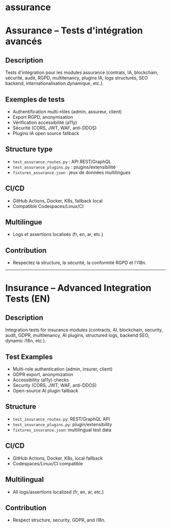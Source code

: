 # assurance

# Assurance – Tests d'intégration avancés

## Description
Tests d'intégration pour les modules assurance (contrats, IA, blockchain, sécurité, audit, RGPD, multitenancy, plugins IA, logs structurés, SEO backend, internationalisation dynamique, etc.).

## Exemples de tests
- Authentification multi-rôles (admin, assureur, client)
- Export RGPD, anonymisation
- Vérification accessibilité (a11y)
- Sécurité (CORS, JWT, WAF, anti-DDOS)
- Plugins IA open source fallback

## Structure type
- `test_assurance_routes.py` : API REST/GraphQL
- `test_assurance_plugins.py` : plugins/extensibilité
- `fixtures_assurance.json` : jeux de données multilingues

## CI/CD
- GitHub Actions, Docker, K8s, fallback local
- Compatible Codespaces/Linux/CI

## Multilingue
- Logs et assertions localisés (fr, en, ar, etc.)

## Contribution
- Respectez la structure, la sécurité, la conformité RGPD et l'i18n.

---

# Insurance – Advanced Integration Tests (EN)

## Description
Integration tests for insurance modules (contracts, AI, blockchain, security, audit, GDPR, multitenancy, AI plugins, structured logs, backend SEO, dynamic i18n, etc.).

## Test Examples
- Multi-role authentication (admin, insurer, client)
- GDPR export, anonymization
- Accessibility (a11y) checks
- Security (CORS, JWT, WAF, anti-DDOS)
- Open-source AI plugin fallback

## Structure
- `test_insurance_routes.py`: REST/GraphQL API
- `test_insurance_plugins.py`: plugin/extensibility
- `fixtures_insurance.json`: multilingual test data

## CI/CD
- GitHub Actions, Docker, K8s, local fallback
- Codespaces/Linux/CI compatible

## Multilingual
- All logs/assertions localized (fr, en, ar, etc.)

## Contribution
- Respect structure, security, GDPR, and i18n.
